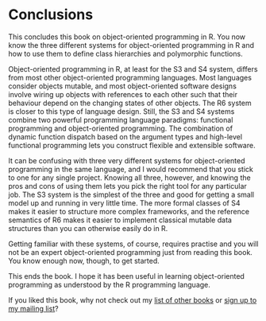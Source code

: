 # Conclusions

This concludes this book on object-oriented programming in R. You now know the three different systems for object-oriented programming in R and how to use them to define class hierarchies and polymorphic functions.

Object-oriented programming in R, at least for the S3 and S4 system, differs from most other object-oriented programming languages. Most languages consider objects mutable, and most object-oriented software designs involve wiring up objects with references to each other such that their behaviour depend on the changing states of other objects. The R6 system is closer to this type of language design. Still, the S3 and S4 systems combine two powerful programming language paradigms: functional programming and object-oriented programming. The combination of dynamic function dispatch based on the argument types and high-level functional programming lets you construct flexible and extensible software.

It can be confusing with three very different systems for object-oriented programming in the same language, and I would recommend that you stick to one for any single project. Knowing all three, however, and knowing the pros and cons of using them lets you pick the right tool for any particular job. The S3 system is the simplest of the three and good for getting a small model up and running in very little time. The more formal classes of S4 makes it easier to structure more complex frameworks, and the reference semantics of R6 makes it easier to implement classical mutable data structures than you can otherwise easily do in R.

Getting familiar with these systems, of course, requires practise and you will not be an expert object-oriented programming just from reading this book. You know enough now, though, to get started.

This ends the book. I hope it has been useful in learning object-oriented programming as understood by the R programming language.

If you liked this book, why not check out my [list of other books](http://wp.me/P9B2l-DN) or 
[sign up to my mailing list](http://eepurl.com/cwIbR5)?
